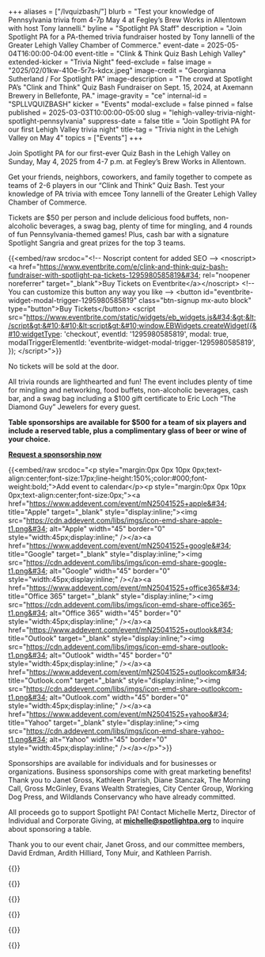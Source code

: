+++
aliases = ["/lvquizbash/"]
blurb = "Test your knowledge of Pennsylvania trivia from 4-7p May 4 at Fegley’s Brew Works in Allentown with host Tony Iannelli."
byline = "Spotlight PA Staff"
description = "Join Spotlight PA for a PA-themed trivia fundraiser hosted by Tony Iannelli of the Greater Lehigh Valley Chamber of Commerce."
event-date = 2025-05-04T16:00:00-04:00
event-title = "Clink & Think Quiz Bash Lehigh Valley"
extended-kicker = "Trivia Night"
feed-exclude = false
image = "2025/02/01kw-410e-5r7s-kdcx.jpeg"
image-credit = "Georgianna Sutherland / For Spotlight PA"
image-description = "The crowd at Spotlight PA’s \"Clink and Think\" Quiz Bash Fundraiser on Sept. 15, 2024, at Axemann Brewery in Bellefonte, PA."
image-gravity = "ce"
internal-id = "SPLLVQUIZBASH"
kicker = "Events"
modal-exclude = false
pinned = false
published = 2025-03-03T10:00:00-05:00
slug = "lehigh-valley-trivia-night-spotlight-pennsylvania"
suppress-date = false
title = "Join Spotlight PA for our first Lehigh Valley trivia night"
title-tag = "Trivia night in the Lehigh Valley on May 4"
topics = ["Events"]
+++

Join Spotlight PA for our first-ever Quiz Bash in the Lehigh Valley on Sunday, May 4, 2025 from 4-7 p.m. at Fegley’s Brew Works in Allentown.

Get your friends, neighbors, coworkers, and family together to compete as teams of 2-6 players in our “Clink and Think” Quiz Bash. Test your knowledge of PA trivia with emcee Tony Iannelli of the Greater Lehigh Valley Chamber of Commerce.

Tickets are $50 per person and include delicious food buffets, non-alcoholic beverages, a swag bag, plenty of time for mingling, and 4 rounds of fun Pennsylvania-themed games! Plus, cash bar with a signature Spotlight Sangria and great prizes for the top 3 teams.<strong></strong>

{{<embed/raw srcdoc="&lt;!-- Noscript content for added SEO --&gt;&#10;&lt;noscript&gt;&lt;a href=&#34;https://www.eventbrite.com/e/clink-and-think-quiz-bash-fundraiser-with-spotlight-pa-tickets-1295980585819&#34; rel=&#34;noopener noreferrer&#34; target=&#34;_blank&#34;&gt;Buy Tickets on Eventbrite&lt;/a&gt;&lt;/noscript&gt;&#10;&lt;!-- You can customize this button any way you like --&gt;&#10;&lt;button id=&#34;eventbrite-widget-modal-trigger-1295980585819&#34; class=&#34;btn-signup mx-auto block&#34; type=&#34;button&#34;&gt;Buy Tickets&lt;/button&gt;&#10;&#10;&lt;script src=&#34;https://www.eventbrite.com/static/widgets/eb_widgets.js&#34;&gt;&lt;/script&gt;&#10;&#10;&lt;script&gt;&#10;window.EBWidgets.createWidget({&#10;widgetType: &#39;checkout&#39;,&#10;eventId: &#39;1295980585819&#39;,&#10;modal: true,&#10;modalTriggerElementId: &#39;eventbrite-widget-modal-trigger-1295980585819&#39;,&#10;});&#10;&lt;/script&gt;">}}

No tickets will be sold at the door.

All trivia rounds are lighthearted and fun! The event includes plenty of time for mingling and networking, food buffets, non-alcoholic beverages, cash bar, and a swag bag including a $100 gift certificate to Eric Loch “The Diamond Guy” Jewelers for every guest.

<strong>Table sponsorships are available for $500 for a team of six players and include a reserved table, plus a complimentary glass of beer or wine of your choice.</strong>

<a href="mailto:michelle@spotlightpa.org"><strong>Request a sponsorship now</strong></a><strong></strong>

{{<embed/raw srcdoc="&lt;p style=&#34;margin:0px 0px 10px 0px;text-align:center;font-size:17px;line-height:150%;color:#000;font-weight:bold;&#34;&gt;Add event to calendar&lt;/p&gt;&lt;p style=&#34;margin:0px 0px 10px 0px;text-align:center;font-size:0px;&#34;&gt;&lt;a href=&#34;https://www.addevent.com/event/mN25041525+apple&#34; title=&#34;Apple&#34; target=&#34;_blank&#34; style=&#34;display:inline;&#34;&gt;&lt;img src=&#34;https://cdn.addevent.com/libs/imgs/icon-emd-share-apple-t1.png&#34; alt=&#34;Apple&#34; width=&#34;45&#34; border=&#34;0&#34; style=&#34;width:45px;display:inline;&#34; /&gt;&lt;/a&gt;&lt;a href=&#34;https://www.addevent.com/event/mN25041525+google&#34; title=&#34;Google&#34; target=&#34;_blank&#34; style=&#34;display:inline;&#34;&gt;&lt;img src=&#34;https://cdn.addevent.com/libs/imgs/icon-emd-share-google-t1.png&#34; alt=&#34;Google&#34; width=&#34;45&#34; border=&#34;0&#34; style=&#34;width:45px;display:inline;&#34; /&gt;&lt;/a&gt;&lt;a href=&#34;https://www.addevent.com/event/mN25041525+office365&#34; title=&#34;Office 365&#34; target=&#34;_blank&#34; style=&#34;display:inline;&#34;&gt;&lt;img src=&#34;https://cdn.addevent.com/libs/imgs/icon-emd-share-office365-t1.png&#34; alt=&#34;Office 365&#34; width=&#34;45&#34; border=&#34;0&#34; style=&#34;width:45px;display:inline;&#34; /&gt;&lt;/a&gt;&lt;a href=&#34;https://www.addevent.com/event/mN25041525+outlook&#34; title=&#34;Outlook&#34; target=&#34;_blank&#34; style=&#34;display:inline;&#34;&gt;&lt;img src=&#34;https://cdn.addevent.com/libs/imgs/icon-emd-share-outlook-t1.png&#34; alt=&#34;Outlook&#34; width=&#34;45&#34; border=&#34;0&#34; style=&#34;width:45px;display:inline;&#34; /&gt;&lt;/a&gt;&lt;a href=&#34;https://www.addevent.com/event/mN25041525+outlookcom&#34; title=&#34;Outlook.com&#34; target=&#34;_blank&#34; style=&#34;display:inline;&#34;&gt;&lt;img src=&#34;https://cdn.addevent.com/libs/imgs/icon-emd-share-outlookcom-t1.png&#34; alt=&#34;Outlook.com&#34; width=&#34;45&#34; border=&#34;0&#34; style=&#34;width:45px;display:inline;&#34; /&gt;&lt;/a&gt;&lt;a href=&#34;https://www.addevent.com/event/mN25041525+yahoo&#34; title=&#34;Yahoo&#34; target=&#34;_blank&#34; style=&#34;display:inline;&#34;&gt;&lt;img src=&#34;https://cdn.addevent.com/libs/imgs/icon-emd-share-yahoo-t1.png&#34; alt=&#34;Yahoo&#34; width=&#34;45&#34; border=&#34;0&#34; style=&#34;width:45px;display:inline;&#34; /&gt;&lt;/a&gt;&lt;/p&gt;">}}

Sponsorships are available for individuals and for businesses or organizations. Business sponsorships come with great marketing benefits! Thank you to Janet Gross, Kathleen Parrish, Diane Stanczak, The Morning Call, Gross McGinley, Evans Wealth Strategies, City Center Group, Working Dog Press, and Wildlands Conservancy who have already committed.

All proceeds go to support Spotlight PA! Contact Michelle Mertz, Director of Individual and Corporate Giving, at <a href="mailto:michelle@spotlightpa.org"><strong>michelle@spotlightpa.org</strong></a> to inquire about sponsoring a table.

Thank you to our event chair, Janet Gross, and our committee members, David Erdman, Ardith Hilliard, Tony Muir, and Kathleen Parrish.

<div class="flex flex-wrap justify-around items-center [&>*]:max-w-[250px]">

{{<picture src="2025/02/01kw-4084-pwxw-wpvn.png" width-ratio="300" height-ratio="200" description="Logo of The Morning Call newspaper in Allentown, PA." caption="" credit="">}}

{{<picture src="2025/02/01kw-40f4-caq8-tyhp.png" width-ratio="300" height-ratio="108" description="Logo of Gross McGinley, attorneys at law in the Lehigh Valley." caption="" credit="">}}

{{<picture src="2025/02/01kw-40f5-cyb6-jtmv.png" width-ratio="300" height-ratio="91" description="Logo of Evans Wealth Strategies, a wealth advisor in the Lehigh Valley." caption="" credit="">}}

{{<picture src="2025/02/01kw-40f5-vjgs-97we.png" width-ratio="300" height-ratio="130" description="Logo of City Center Group." caption="" credit="">}}

{{<picture src="2025/02/01kw-40f5-rxa2-yz15.jpeg" width-ratio="300" height-ratio="300" description="Logo of Working Dog Press." caption="" credit="">}}

{{<picture src="2025/03/01kx-vb57-e88v-677w.png" width-ratio="1076" height-ratio="226" description="Logo of the Wildlife Conservancy." caption="" credit="">}}

</div>

